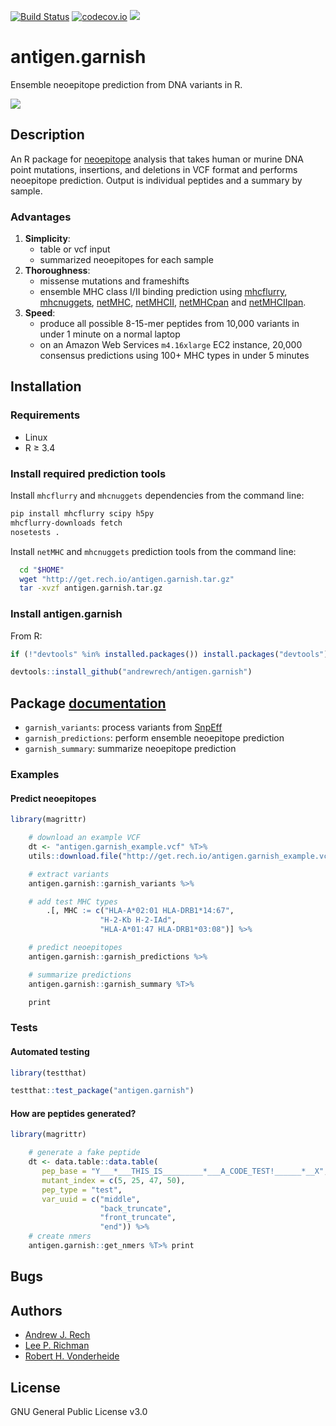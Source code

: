 [![Build Status](https://travis-ci.org/andrewrech/antigen.garnish.svg?branch=master)](https://travis-ci.org/andrewrech/antigen.garnish) [![codecov.io](https://codecov.io/github/andrewrech/antigen.garnish/coverage.svg?branch=master)](https://codecov.io/github/andrewrech/antigen.garnish?branch=master) ![](https://img.shields.io/badge/version-0.0.1-blue.svg)



# antigen.garnish

Ensemble neoepitope prediction from DNA variants in R.

![](http://get.rech.io/antigen.garnish_flowchart.svg)

## Description

An R package for [neoepitope](http://science.sciencemag.org/content/348/6230/69) analysis that takes human or murine DNA point mutations, insertions, and deletions in VCF format and performs neoepitope prediction. Output is individual peptides and a summary by sample.

### Advantages

1. **Simplicity**:
    - table or vcf input
    - summarized neoepitopes for each sample
1. **Thoroughness**:
    - missense mutations and frameshifts
    - ensemble MHC class I/II binding prediction using [mhcflurry](https://github.com/hammerlab/mhcflurry), [mhcnuggets](https://github.com/KarchinLab/mhcnuggets), [netMHC](http://www.cbs.dtu.dk/services/NetMHC/), [netMHCII](http://www.cbs.dtu.dk/services/NetMHCII/), [netMHCpan](http://www.cbs.dtu.dk/services/NetMHCpan/) and [netMHCIIpan](http://www.cbs.dtu.dk/services/NetMHCIIpan/i).
1. **Speed**:
    - produce all possible 8-15-mer peptides from 10,000 variants in under 1 minute on a normal laptop
    - on an Amazon Web Services `m4.16xlarge` EC2 instance, 20,000 consensus predictions using 100+ MHC types in under 5 minutes

## Installation

### Requirements

* Linux
* R &ge; 3.4

### Install required prediction tools

Install `mhcflurry` and `mhcnuggets` dependencies from the command line:

```sh
pip install mhcflurry scipy h5py
mhcflurry-downloads fetch
nosetests .
```

Install `netMHC` and `mhcnuggets` prediction tools from the command line:

```sh
  cd "$HOME"
  wget "http://get.rech.io/antigen.garnish.tar.gz"
  tar -xvzf antigen.garnish.tar.gz
```

### Install antigen.garnish

From R:

```r
if (!"devtools" %in% installed.packages()) install.packages("devtools")

devtools::install_github("andrewrech/antigen.garnish")
```

## Package [documentation](http://get.rech.io/antigen.garnish.pdf)

* `garnish_variants`: process variants from [SnpEff](http://snpeff.sourceforge.net/)
* `garnish_predictions`: perform ensemble neoepitope prediction
* `garnish_summary`: summarize neoepitope prediction

### Examples

#### Predict neoepitopes

```r
library(magrittr)

    # download an example VCF
    dt <- "antigen.garnish_example.vcf" %T>%
    utils::download.file("http://get.rech.io/antigen.garnish_example.vcf", .) %>%

    # extract variants
    antigen.garnish::garnish_variants %>%

    # add test MHC types
        .[, MHC := c("HLA-A*02:01 HLA-DRB1*14:67",
                    "H-2-Kb H-2-IAd",
                    "HLA-A*01:47 HLA-DRB1*03:08")] %>%

    # predict neoepitopes
    antigen.garnish::garnish_predictions %>%

    # summarize predictions
    antigen.garnish::garnish_summary %T>%

    print
```

### Tests

#### Automated testing

```r
library(testthat)

testthat::test_package("antigen.garnish")
```

#### How are peptides generated?

```r
library(magrittr)

    # generate a fake peptide
    dt <- data.table::data.table(
       pep_base = "Y___*___THIS_IS_________*___A_CODE_TEST!______*__X",
       mutant_index = c(5, 25, 47, 50),
       pep_type = "test",
       var_uuid = c("middle",
                    "back_truncate",
                    "front_truncate",
                    "end")) %>%
    # create nmers
    antigen.garnish::get_nmers %T>% print
```

## Bugs

## Authors

* [Andrew J. Rech](http://info.rech.io)
* [Lee P. Richman](http://www.med.upenn.edu/apps/faculty/index.php/g275/p1073)
* [Robert H. Vonderheide](http://www.med.upenn.edu/apps/faculty/index.php/g275/p1073)

## License

GNU General Public License v3.0

